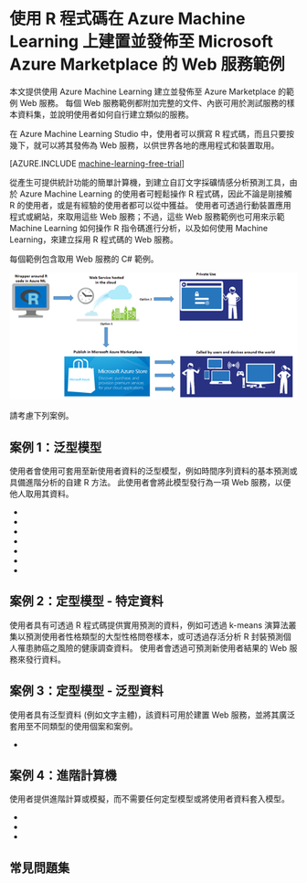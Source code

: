 <properties 
    pageTitle="以 R 在 Machine Learning 上建置的 Web 服務範例 | Microsoft Azure" 
    description="尋找以 R 程式碼和 Machine Learning 建立的一組實用 Web 服務範例，並發佈至 Azure Marketplace。" 
    keywords="csharp,r code,web services examples"
    services="machine-learning" 
    documentationCenter="" 
    authors="jaymathe" 
    manager="paulettm" 
    editor="cgronlun"/>

<tags 
    ms.service="machine-learning" 
    ms.workload="data-services" 
    ms.tgt_pltfrm="na" 
    ms.devlang="na" 
    ms.topic="article" 
    ms.date="11/24/2015" 
    ms.author="jaymathe"/> 



# 使用 R 程式碼在 Azure Machine Learning 上建置並發佈至 Microsoft Azure Marketplace 的 Web 服務範例

本文提供使用 Azure Machine Learning 建立並發佈至 Azure Marketplace 的範例 Web 服務。 每個 Web 服務範例都附加完整的文件、內嵌可用於測試服務的樣本資料集，並說明使用者如何自行建立類似的服務。

在 Azure Machine Learning Studio 中，使用者可以撰寫 R 程式碼，而且只要按幾下，就可以將其發佈為 Web 服務，以供世界各地的應用程式和裝置取用。


[AZURE.INCLUDE [machine-learning-free-trial](../../includes/machine-learning-free-trial.md)]


從產生可提供統計功能的簡單計算機，到建立自訂文字採礦情感分析預測工具，由於 Azure Machine Learning 的使用者可輕鬆操作 R 程式碼，因此不論是剛接觸 R 的使用者，或是有經驗的使用者都可以從中獲益。 使用者可透過行動裝置應用程式或網站，來取用這些 Web 服務；不過，這些 Web 服務範例也可用來示範 Machine Learning 如何操作 R 指令碼進行分析，以及如何使用 Machine Learning，來建立採用 R 程式碼的 Web 服務。

每個範例包含取用 Web 服務的 C# 範例。


![Azure Machine Learning 中的 R 程式碼圖表：獨佔使用 R 解決方案，或發佈至 Azure Marketplace。][1]

請考慮下列案例。

## 案例 1：泛型模型

使用者會使用可套用至新使用者資料的泛型模型，例如時間序列資料的基本預測或具備進階分析的自建 R 方法。 此使用者會將此模型發行為一項 Web 服務，以便他人取用其資料。



* 
* 
* 
* 
* 
* 
* 


## 案例 2：定型模型 - 特定資料

使用者具有可透過 R 程式碼提供實用預測的資料，例如可透過 k-means 演算法叢集以預測使用者性格類型的大型性格問卷樣本，或可透過存活分析 R 封裝預測個人罹患肺癌之風險的健康調查資料。 使用者會透過可預測新使用者結果的 Web 服務來發行資料。

## 案例 3：定型模型 - 泛型資料

使用者具有泛型資料 (例如文字主體)，該資料可用於建置 Web 服務，並將其廣泛套用至不同類型的使用個案和案例。

* 

## 案例 4：進階計算機

使用者提供進階計算或模擬，而不需要任何定型模型或將使用者資料套入模型。

* 
* 
* 

## 常見問題集




[1]: ./media/machine-learning-r-csharp-web-service-examples/machine-learning-r-code-options-for-using-and-sharing-cloud.png 


